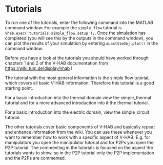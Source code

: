 Tutorials
==============

To run one of the tutorials, enter the following command into the MATLAB command window: For example the `simple_flow` tutorial is `vhab.exec('tutorials.simple_flow.setup');`. Once the simulation has completed (you will see this by the outputs in the command window), you can plot the results of your simulation by entering `oLastSimObj.plot()` in the command window.

Before you have a look at the tutorials you should have worked through chapters 1 and 2 of the V-HAB documentation from https://wiki.tum.de/display/vhab !

The tutorial with the most general information is the simple flow tutorial, which covers all basic V-HAB information. Therefore this tutorial is a good starting point.

For a basic introduction into the thermal domain view the simple_thermal tutorial and for a more advanced introduction into it the thermal tutorial.

For a basic introduction into the electric domain, view the simple_circuit tutorial.

The other tutorials cover basic components of V-HAB and basically repeat and enhance information from the wiki. You can use these whenever you want to remember how to work with a specific aspect of V-HAB. E.g. for manipulators you open the manipulator tutorial and for P2Ps you open the P2P tutorial. The commenting in the tutorials is focused on the aspect the tutorials wants to show, so in the P2P tutorial only the P2P implementation and the P2Ps are commented.
